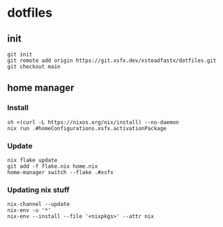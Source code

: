 # dotfiles

## init

    git init
    git remote add origin https://git.xsfx.dev/xsteadfastx/dotfiles.git
    git checkout main

## home manager

### Install

    sh <(curl -L https://nixos.org/nix/install) --no-daemon
    nix run .#homeConfigurations.xsfx.activationPackage

### Update

    nix flake update
    git add -f flake.nix home.nix
    home-manager switch --flake .#xsfx

### Updating nix stuff

    nix-channel --update
    nix-env -u '*'
    nix-env --install --file '<nixpkgs>' --attr nix
